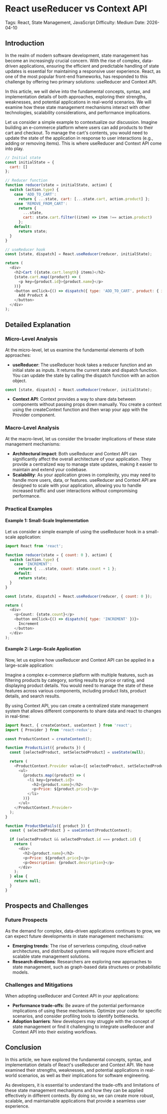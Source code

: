 # React useReducer vs Context API
Tags: React, State Management, JavaScript
Difficulty: Medium
Date: 2026-04-10

## Introduction

In the realm of modern software development, state management has become an increasingly crucial concern. With the rise of complex, data-driven applications, ensuring the efficient and predictable handling of state updates is essential for maintaining a responsive user experience. React, as one of the most popular front-end frameworks, has responded to this challenge by offering two primary solutions: useReducer and Context API.

In this article, we will delve into the fundamental concepts, syntax, and implementation details of both approaches, exploring their strengths, weaknesses, and potential applications in real-world scenarios. We will examine how these state management mechanisms interact with other technologies, scalability considerations, and performance implications.

Let us consider a simple example to contextualize our discussion. Imagine building an e-commerce platform where users can add products to their cart and checkout. To manage the cart's contents, you would need to update the state of the application in response to user interactions (e.g., adding or removing items). This is where useReducer and Context API come into play.

```javascript
// Initial state
const initialState = {
  cart: []
};

// Reducer function
function reducer(state = initialState, action) {
  switch (action.type) {
    case 'ADD_TO_CART':
      return { ...state, cart: [...state.cart, action.product] };
    case 'REMOVE_FROM_CART':
      return {
        ...state,
        cart: state.cart.filter((item) => item !== action.product)
      };
    default:
      return state;
  }
}

// useReducer hook
const [state, dispatch] = React.useReducer(reducer, initialState);

return (
  <div>
    <h2>Cart ({state.cart.length} items)</h2>
    {state.cart.map((product) => (
      <p key={product.id}>{product.name}</p>
    ))}
    <button onClick={() => dispatch({ type: 'ADD_TO_CART', product: { id: 1, name: 'Product A' } })}>
      Add Product A
    </button>
  </div>
);
```

## Detailed Explanation

### Micro-Level Analysis

At the micro-level, let us examine the fundamental elements of both approaches:

* **useReducer**: The useReducer hook takes a reducer function and an initial state as inputs. It returns the current state and dispatch function. You can update the state by calling the dispatch function with an action object.
```javascript
const [state, dispatch] = React.useReducer(reducer, initialState);
```
* **Context API**: Context provides a way to share data between components without passing props down manually. You create a context using the createContext function and then wrap your app with the Provider component.

### Macro-Level Analysis

At the macro-level, let us consider the broader implications of these state management mechanisms:

* **Architectural impact**: Both useReducer and Context API can significantly affect the overall architecture of your application. They provide a centralized way to manage state updates, making it easier to maintain and extend your codebase.
* **Scalability**: As your application grows in complexity, you may need to handle more users, data, or features. useReducer and Context API are designed to scale with your application, allowing you to handle increased traffic and user interactions without compromising performance.

### Practical Examples

#### Example 1: Small-Scale Implementation

Let us consider a simple example of using the useReducer hook in a small-scale application:
```javascript
import React from 'react';

function reducer(state = { count: 0 }, action) {
  switch (action.type) {
    case 'INCREMENT':
      return { ...state, count: state.count + 1 };
    default:
      return state;
  }
}

const [state, dispatch] = React.useReducer(reducer, { count: 0 });

return (
  <div>
    <p>Count: {state.count}</p>
    <button onClick={() => dispatch({ type: 'INCREMENT' })}>
      Increment
    </button>
  </div>
);
```

#### Example 2: Large-Scale Application

Now, let us explore how useReducer and Context API can be applied in a large-scale application:

Imagine a complex e-commerce platform with multiple features, such as filtering products by category, sorting results by price or rating, and displaying product details. You would need to manage the state of these features across various components, including product lists, product details, and search results.

By using Context API, you can create a centralized state management system that allows different components to share data and react to changes in real-time:
```javascript
import React, { createContext, useContext } from 'react';
import { Provider } from 'react-redux';

const ProductContext = createContext();

function ProductList({ products }) {
  const [selectedProduct, setSelectedProduct] = useState(null);

  return (
    <ProductContext.Provider value={{ selectedProduct, setSelectedProduct }}>
      <ul>
        {products.map((product) => (
          <li key={product.id}>
            <h2>{product.name}</h2>
            <p>Price: ${product.price}</p>
          </li>
        ))}
      </ul>
    </ProductContext.Provider>
  );
}

function ProductDetails({ product }) {
  const { selectedProduct } = useContext(ProductContext);

  if (selectedProduct && selectedProduct.id === product.id) {
    return (
      <div>
        <h2>{product.name}</h2>
        <p>Price: ${product.price}</p>
        <p>Description: {product.description}</p>
      </div>
    );
  } else {
    return null;
  }
}
```

## Prospects and Challenges

### Future Prospects

As the demand for complex, data-driven applications continues to grow, we can expect future developments in state management mechanisms:

* **Emerging trends**: The rise of serverless computing, cloud-native architectures, and distributed systems will require more efficient and scalable state management solutions.
* **Research directions**: Researchers are exploring new approaches to state management, such as graph-based data structures or probabilistic models.

### Challenges and Mitigations

When adopting useReducer and Context API in your applications:

* **Performance trade-offs**: Be aware of the potential performance implications of using these mechanisms. Optimize your code for specific scenarios, and consider profiling tools to identify bottlenecks.
* **Adoption barriers**: New developers may struggle with the concept of state management or find it challenging to integrate useReducer and Context API into their existing workflows.

## Conclusion

In this article, we have explored the fundamental concepts, syntax, and implementation details of React's useReducer and Context API. We have examined their strengths, weaknesses, and potential applications in real-world scenarios, as well as their implications for software engineering.

As developers, it is essential to understand the trade-offs and limitations of these state management mechanisms and how they can be applied effectively in different contexts. By doing so, we can create more robust, scalable, and maintainable applications that provide a seamless user experience.